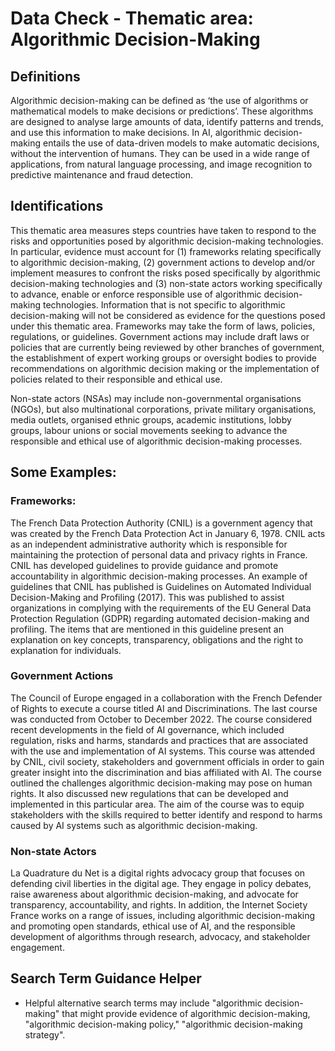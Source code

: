 
# Data Check - Thematic area: Algorithmic Decision-Making

## Definitions

Algorithmic decision-making can be defined as ‘the use of algorithms or mathematical models to make decisions or predictions’. These algorithms are designed to analyse large amounts of data, identify patterns and trends, and use this information to make decisions. In AI, algorithmic decision-making entails the use of data-driven models to make automatic decisions, without the intervention of humans. They can be used in a wide range of applications, from natural language processing, and image recognition to predictive maintenance and fraud detection.

## Identifications

This thematic area measures steps countries have taken to respond to the risks and opportunities posed by algorithmic decision-making technologies. In particular, evidence must account for (1) frameworks relating specifically to algorithmic decision-making, (2) government actions to develop and/or implement measures to confront the risks posed specifically by algorithmic decision-making technologies and (3) non-state actors working specifically to advance, enable or enforce responsible use of algorithmic decision-making technologies. Information that is not specific to algorithmic decision-making will not be considered as evidence for the questions posed under this thematic area.
Frameworks may take the form of laws, policies, regulations, or guidelines. Government actions may include draft laws or policies that are currently being reviewed by other branches of government, the establishment of expert working groups or oversight bodies to provide recommendations on algorithmic decision making or the implementation of policies related to their responsible and ethical use.

Non-state actors (NSAs) may include non-governmental organisations (NGOs), but also multinational corporations, private military organisations, media outlets, organised ethnic groups, academic institutions, lobby groups, labour unions or social movements seeking to advance the responsible and ethical use of algorithmic decision-making processes.

## Some Examples:

### Frameworks:

The French Data Protection Authority (CNIL) is a government agency that was created by the French Data Protection Act in January 6, 1978. CNIL acts as an independent administrative authority which is responsible for maintaining the protection of personal data and privacy rights in France. CNIL has developed guidelines to provide guidance and promote accountability in algorithmic decision-making processes. An example of guidelines that CNIL has published is Guidelines on Automated Individual Decision-Making and Profiling (2017). This was published to assist organizations in complying with the requirements of the EU General Data Protection Regulation (GDPR) regarding automated decision-making and profiling. The items that are mentioned in this guideline present an explanation on key concepts, transparency, obligations and the right to explanation for individuals.

### Government Actions

The Council of Europe engaged in a collaboration with the French Defender of Rights to execute a course titled AI and Discriminations. The last course was conducted from October to December 2022. The course considered recent developments in the field of AI governance, which included regulation, risks and harms, standards and practices that are associated with the use and implementation of AI systems. This course was attended by CNIL, civil society, stakeholders and government officials in order to gain greater insight into the discrimination and bias affiliated with AI. The course outlined the challenges algorithmic decision-making may pose on human rights. It also discussed new regulations that can be developed and implemented in this particular area. The aim of the course was to equip stakeholders with the skills required to better identify and respond to harms caused by AI systems such as algorithmic decision-making.

### Non-state Actors

La Quadrature du Net is a digital rights advocacy group that focuses on defending civil liberties in the digital age. They engage in policy debates, raise awareness about algorithmic decision-making, and advocate for transparency, accountability, and rights. In addition, the Internet Society France works on a range of issues, including algorithmic decision-making and promoting open standards, ethical use of AI, and the responsible development of algorithms through research, advocacy, and stakeholder engagement.


## Search Term Guidance Helper

- Helpful alternative search terms may include "algorithmic decision-making" that might provide evidence of algorithmic decision-making, "algorithmic decision-making policy," "algorithmic decision-making strategy".


